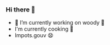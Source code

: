 ### Hi there 👋

- 🔭 I’m currently working on woody :dancer:
- I'm currently cooking :stew:
- Impots.gouv :anguished:
